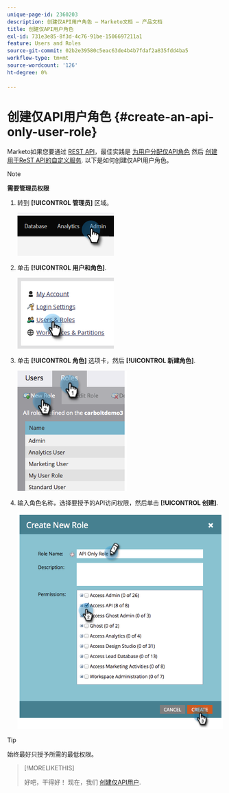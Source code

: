 ```yaml
---
unique-page-id: 2360203
description: 创建仅API用户角色 — Marketo文档 — 产品文档
title: 创建仅API用户角色
exl-id: 731e3e85-8f3d-4c76-91be-1506697211a1
feature: Users and Roles
source-git-commit: 02b2e39580c5eac63de4b4b7fdaf2a835fdd4ba5
workflow-type: tm+mt
source-wordcount: '126'
ht-degree: 0%

---
```


# 创建仅API用户角色 {#create-an-api-only-user-role}

Marketo如果您要通过 [REST API](https://developers.marketo.com/documentation/rest/)，最佳实践是 [为用户分配仅API角色](/help/marketo/product-docs/administration/users-and-roles/create-an-api-only-user.md) 然后 [创建用于ReST API的自定义服务](/help/marketo/product-docs/administration/additional-integrations/create-a-custom-service-for-use-with-rest-api.md). 以下是如何创建仅API用户角色。

>[!NOTE]
>
>**需要管理员权限**

1. 转到 **[!UICONTROL 管理员]** 区域。

   ![](assets/create-an-api-only-user-role-1.png)

1. 单击 **[!UICONTROL 用户和角色]**.

   ![](assets/create-an-api-only-user-role-2.png)

1. 单击 **[!UICONTROL 角色]** 选项卡，然后 **[!UICONTROL 新建角色]**.

   ![](assets/create-an-api-only-user-role-3.png)

1. 输入角色名称，选择要授予的API访问权限，然后单击 **[!UICONTROL 创建]**.

   ![](assets/create-an-api-only-user-role-4.png)

>[!TIP]
>
>始终最好只授予所需的最低权限。

>[!MORELIKETHIS]
>
>好吧，干得好！ 现在，我们 [创建仅API用户](/help/marketo/product-docs/administration/users-and-roles/create-an-api-only-user.md).
